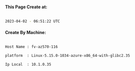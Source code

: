 
   
#### This Page Create at:

```bash

2023-04-02 - 06:51:22 UTC

```

#### Create By Machine:

```bash

Host Name : fv-az570-116

platform  : Linux-5.15.0-1034-azure-x86_64-with-glibc2.35

Ip Local  : 10.1.0.35

```

